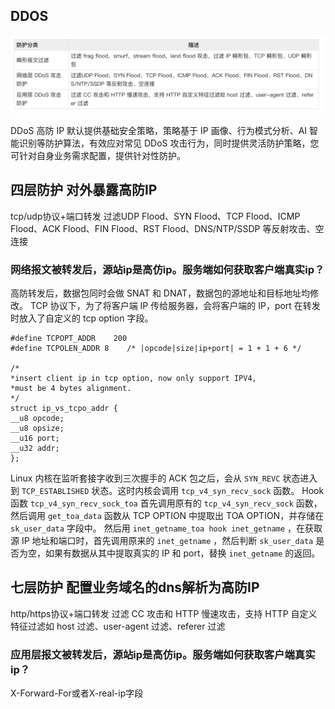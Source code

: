 
## DDOS
![alt text](image.png)

DDoS 高防 IP 默认提供基础安全策略，策略基于 IP 画像、行为模式分析、AI 智能识别等防护算法，有效应对常见 DDoS 攻击行为，同时提供灵活防护策略，您可针对自身业务需求配置，提供针对性防护。

## 四层防护 对外暴露高防IP
tcp/udp协议+端口转发
过滤UDP Flood、SYN Flood、TCP Flood、ICMP Flood、ACK Flood、FIN Flood、RST Flood、DNS/NTP/SSDP 等反射攻击、空连接

### 网络报文被转发后，源站ip是高仿ip。服务端如何获取客户端真实ip？
高防转发后，数据包同时会做 SNAT 和 DNAT，数据包的源地址和目标地址均修改。
TCP 协议下，为了将客户端 IP 传给服务器，会将客户端的 IP，port 在转发时放入了自定义的 tcp option 字段。


```
#define TCPOPT_ADDR    200  
#define TCPOLEN_ADDR 8    /* |opcode|size|ip+port| = 1 + 1 + 6 */

/*
*insert client ip in tcp option, now only support IPV4,
*must be 4 bytes alignment.
*/
struct ip_vs_tcpo_addr {
__u8 opcode;
__u8 opsize;
__u16 port;
__u32 addr;
}; 
```
Linux 内核在监听套接字收到三次握手的 ACK 包之后，会从  `SYN_REVC`  状态进入到  `TCP_ESTABLISHED`  状态。这时内核会调用  `tcp_v4_syn_recv_sock`  函数。 Hook 函数  `tcp_v4_syn_recv_sock_toa` 首先调用原有的 `tcp_v4_syn_recv_sock` 函数，然后调用  `get_toa_data`  函数从 TCP OPTION 中提取出 TOA OPTION，并存储在  `sk_user_data`  字段中。
然后用  `inet_getname_toa hook inet_getname` ，在获取源 IP 地址和端口时，首先调用原来的 `inet_getname` ，然后判断  `sk_user_data`  是否为空，如果有数据从其中提取真实的 IP 和 port，替换  `inet_getname`  的返回。

## 七层防护 配置业务域名的dns解析为高防IP
http/https协议+端口转发
过滤 CC 攻击和 HTTP 慢速攻击，支持 HTTP 自定义特征过滤如 host 过滤、user-agent 过滤、referer 过滤

### 应用层报文被转发后，源站ip是高仿ip。服务端如何获取客户端真实ip？
X-Forward-For或者X-real-ip字段

